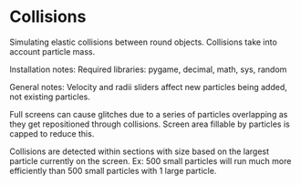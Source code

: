 # Collisions
Simulating elastic collisions between round objects. Collisions take into account particle mass.

Installation notes:
Required libraries: pygame, decimal, math, sys, random

General notes:
Velocity and radii sliders affect new particles being added, not existing particles.

Full screens can cause glitches due to a series of particles overlapping as they get repositioned through collisions. Screen area fillable by particles is capped to reduce this.

Collisions are detected within sections with size based on the largest particle currently on the screen. Ex: 500 small particles will run much more efficiently than 500 small particles with 1 large particle.


